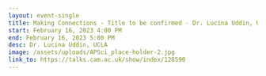 ```yaml
---
layout: event-single
title: Making Connections - Title to be confirmed - Dr. Lucina Uddin, UCLA
start: February 16, 2023 4:00 PM
end: February 16, 2023 5:00 PM
desc: Dr. Lucina Uddin, UCLA
image: /assets/uploads/APSci_place-holder-2.jpg
link_to: https://talks.cam.ac.uk/show/index/128590
---
```


